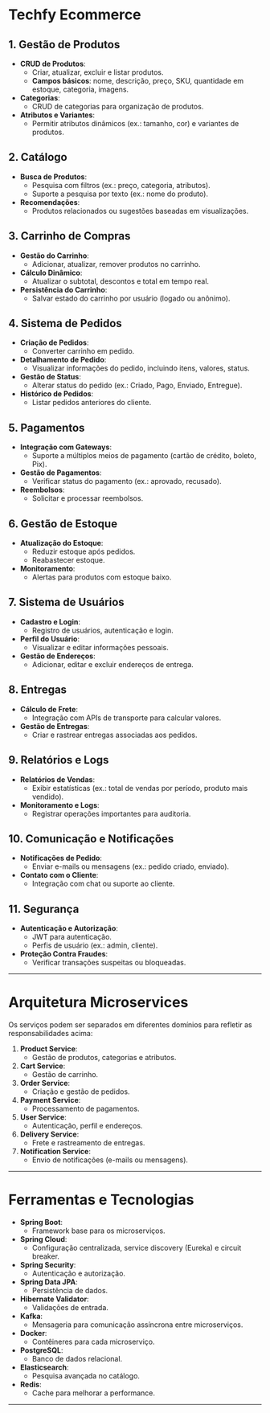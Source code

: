 # Techfy Ecommerce

## 1. Gestão de Produtos
- **CRUD de Produtos**:
    - Criar, atualizar, excluir e listar produtos.
    - **Campos básicos**: nome, descrição, preço, SKU, quantidade em estoque, categoria, imagens.
- **Categorias**:
    - CRUD de categorias para organização de produtos.
- **Atributos e Variantes**:
    - Permitir atributos dinâmicos (ex.: tamanho, cor) e variantes de produtos.

## 2. Catálogo
- **Busca de Produtos**:
    - Pesquisa com filtros (ex.: preço, categoria, atributos).
    - Suporte a pesquisa por texto (ex.: nome do produto).
- **Recomendações**:
    - Produtos relacionados ou sugestões baseadas em visualizações.

## 3. Carrinho de Compras
- **Gestão do Carrinho**:
    - Adicionar, atualizar, remover produtos no carrinho.
- **Cálculo Dinâmico**:
    - Atualizar o subtotal, descontos e total em tempo real.
- **Persistência do Carrinho**:
    - Salvar estado do carrinho por usuário (logado ou anônimo).

## 4. Sistema de Pedidos
- **Criação de Pedidos**:
    - Converter carrinho em pedido.
- **Detalhamento de Pedido**:
    - Visualizar informações do pedido, incluindo itens, valores, status.
- **Gestão de Status**:
    - Alterar status do pedido (ex.: Criado, Pago, Enviado, Entregue).
- **Histórico de Pedidos**:
    - Listar pedidos anteriores do cliente.

## 5. Pagamentos
- **Integração com Gateways**:
    - Suporte a múltiplos meios de pagamento (cartão de crédito, boleto, Pix).
- **Gestão de Pagamentos**:
    - Verificar status do pagamento (ex.: aprovado, recusado).
- **Reembolsos**:
    - Solicitar e processar reembolsos.

## 6. Gestão de Estoque
- **Atualização do Estoque**:
    - Reduzir estoque após pedidos.
    - Reabastecer estoque.
- **Monitoramento**:
    - Alertas para produtos com estoque baixo.

## 7. Sistema de Usuários
- **Cadastro e Login**:
    - Registro de usuários, autenticação e login.
- **Perfil do Usuário**:
    - Visualizar e editar informações pessoais.
- **Gestão de Endereços**:
    - Adicionar, editar e excluir endereços de entrega.

## 8. Entregas
- **Cálculo de Frete**:
    - Integração com APIs de transporte para calcular valores.
- **Gestão de Entregas**:
    - Criar e rastrear entregas associadas aos pedidos.

## 9. Relatórios e Logs
- **Relatórios de Vendas**:
    - Exibir estatísticas (ex.: total de vendas por período, produto mais vendido).
- **Monitoramento e Logs**:
    - Registrar operações importantes para auditoria.

## 10. Comunicação e Notificações
- **Notificações de Pedido**:
    - Enviar e-mails ou mensagens (ex.: pedido criado, enviado).
- **Contato com o Cliente**:
    - Integração com chat ou suporte ao cliente.

## 11. Segurança
- **Autenticação e Autorização**:
    - JWT para autenticação.
    - Perfis de usuário (ex.: admin, cliente).
- **Proteção Contra Fraudes**:
    - Verificar transações suspeitas ou bloqueadas.

---

# Arquitetura Microservices

Os serviços podem ser separados em diferentes domínios para refletir as responsabilidades acima:

1. **Product Service**:
    - Gestão de produtos, categorias e atributos.
2. **Cart Service**:
    - Gestão de carrinho.
3. **Order Service**:
    - Criação e gestão de pedidos.
4. **Payment Service**:
    - Processamento de pagamentos.
5. **User Service**:
    - Autenticação, perfil e endereços.
6. **Delivery Service**:
    - Frete e rastreamento de entregas.
7. **Notification Service**:
    - Envio de notificações (e-mails ou mensagens).

---

# Ferramentas e Tecnologias

- **Spring Boot**:
    - Framework base para os microserviços.
- **Spring Cloud**:
    - Configuração centralizada, service discovery (Eureka) e circuit breaker.
- **Spring Security**:
    - Autenticação e autorização.
- **Spring Data JPA**:
    - Persistência de dados.
- **Hibernate Validator**:
    - Validações de entrada.
- **Kafka**:
    - Mensageria para comunicação assíncrona entre microserviços.
- **Docker**:
    - Contêineres para cada microserviço.
- **PostgreSQL**:
    - Banco de dados relacional.
- **Elasticsearch**:
    - Pesquisa avançada no catálogo.
- **Redis**:
    - Cache para melhorar a performance.

---
